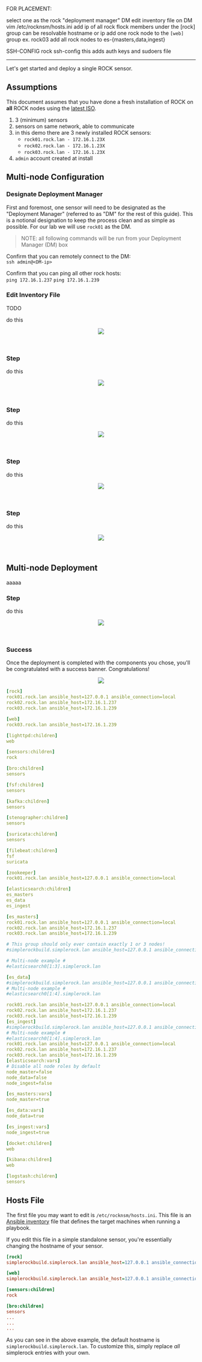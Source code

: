 FOR PLACEMENT:

select one as the rock "deployment manager" DM
edit inventory file on DM
  vim /etc/rocknsm/hosts.ini
  add ip of all rock flock members under the [rock] group
  can be resolvable hostname or ip
add one rock node to the `[web]` group ex. rock03
add all rock nodes to es-{masters,data,ingest}

SSH-CONFIG
rock ssh-config
  this adds auth keys and sudoers file

---

Let's get started and deploy a single ROCK sensor.

## Assumptions

This document assumes that you have done a fresh installation of ROCK on **all**
ROCK nodes using the [latest ISO](https://mirror.rocknsm.io/isos/stable/).  

1. 3 (minimum) sensors
1. sensors on same network, able to communicate
1. in this demo there are 3 newly installed ROCK sensors:  
    * `rock01.rock.lan - 172.16.1.23X`  
    * `rock02.rock.lan - 172.16.1.23X`  
    * `rock03.rock.lan - 172.16.1.23X`  
1. `admin` account created at install


## Multi-node Configuration

### Designate Deployment Manager

First and foremost, one sensor will need to be designated as the "Deployment
Manager" (referred to as "DM" for the rest of this guide). This is a notional
designation to keep the process clean and as simple as possible. For our lab we
will use `rock01` as the DM.

> NOTE: all following commands will be run from your Deployment Manager (DM) box

Confirm that you can remotely connect to the DM:  
`ssh admin@<DM-ip>`  

Confirm that you can ping all other rock hosts:  
`ping 172.16.1.237`
`ping 172.16.1.239`

### Edit Inventory File

TODO

do this

<p align="center">
<img src="docs/img/#.png">
</p>
<br>


### Step

do this

<p align="center">
<img src="docs/img/#.png">
</p>
<br>


### Step

do this

<p align="center">
<img src="docs/img/#.png">
</p>
<br>


### Step

do this

<p align="center">
<img src="docs/img/#.png">
</p>
<br>


### Step

do this

<p align="center">
<img src="docs/img/#.png">
</p>
<br>


## Multi-node Deployment

aaaaa

### Step

do this

<p align="center">
<img src="docs/img/#.png">
</p>
<br>


### Success

Once the deployment is completed with the components you chose, you'll be
congratulated with a success banner. Congratulations!

<p align="center">
<img src="docs/img/install_banner.png">
</p>




```yml
[rock]
rock01.rock.lan ansible_host=127.0.0.1 ansible_connection=local
rock02.rock.lan ansible_host=172.16.1.237
rock03.rock.lan ansible_host=172.16.1.239

[web]
rock03.rock.lan ansible_host=172.16.1.239

[lighttpd:children]
web

[sensors:children]
rock

[bro:children]
sensors

[fsf:children]
sensors

[kafka:children]
sensors

[stenographer:children]
sensors

[suricata:children]
sensors

[filebeat:children]
fsf
suricata

[zookeeper]
rock01.rock.lan ansible_host=127.0.0.1 ansible_connection=local

[elasticsearch:children]
es_masters
es_data
es_ingest

[es_masters]
rock01.rock.lan ansible_host=127.0.0.1 ansible_connection=local
rock02.rock.lan ansible_host=172.16.1.237
rock03.rock.lan ansible_host=172.16.1.239

# This group should only ever contain exactly 1 or 3 nodes!
#simplerockbuild.simplerock.lan ansible_host=127.0.0.1 ansible_connection=local

# Multi-node example #
#elasticsearch0[1:3].simplerock.lan

[es_data]
#simplerockbuild.simplerock.lan ansible_host=127.0.0.1 ansible_connection=local
# Multi-node example #
#elasticsearch0[1:4].simplerock.lan

rock01.rock.lan ansible_host=127.0.0.1 ansible_connection=local
rock02.rock.lan ansible_host=172.16.1.237
rock03.rock.lan ansible_host=172.16.1.239
[es_ingest]
#simplerockbuild.simplerock.lan ansible_host=127.0.0.1 ansible_connection=local
# Multi-node example #
#elasticsearch0[1:4].simplerock.lan
rock01.rock.lan ansible_host=127.0.0.1 ansible_connection=local
rock02.rock.lan ansible_host=172.16.1.237
rock03.rock.lan ansible_host=172.16.1.239
[elasticsearch:vars]
# Disable all node roles by default
node_master=false
node_data=false
node_ingest=false

[es_masters:vars]
node_master=true

[es_data:vars]
node_data=true

[es_ingest:vars]
node_ingest=true

[docket:children]
web

[kibana:children]
web

[logstash:children]
sensors
```





## Hosts File

The first file you may want to edit is `/etc/rocknsm/hosts.ini`. This
file is an [Ansible inventory](https://docs.ansible.com/ansible/latest/user_guide/intro_inventory.html)
file that defines the target machines when running a playbook.  

If you edit this file in a simple standalone sensor, you're essentially changing
the hostname of your sensor.  

<!-- This is also where you break out server roles for more complex multi-node
deployments. If that fits your needs, see the multi-node clustering guide [here](#). -->

```ini
[rock]
simplerockbuild.simplerock.lan ansible_host=127.0.0.1 ansible_connection=local

[web]
simplerockbuild.simplerock.lan ansible_host=127.0.0.1 ansible_connection=local

[sensors:children]
rock

[bro:children]
sensors
...
...
...
```

As you can see in the above example, the default hostname is `simplerockbuild.simplerock.lan`.
To customize this, simply replace _all_ simplerock entries with your own.  
